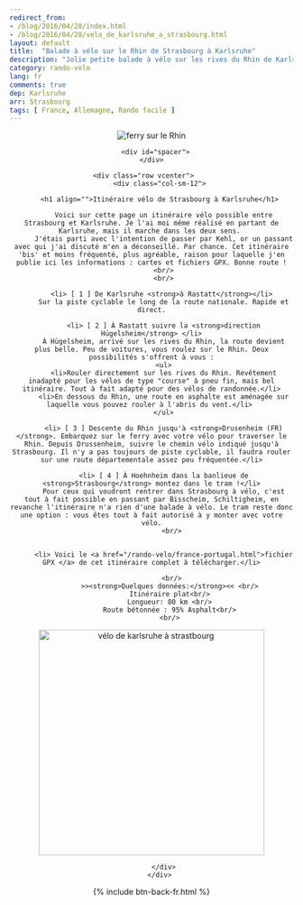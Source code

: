 ```yaml
---
redirect_from: 
- /blog/2016/04/28/index.html
- /blog/2016/04/28/velo_de_karlsruhe_a_strasbourg.html
layout: default
title:  "Balade à vélo sur le Rhin de Strasbourg à Karlsruhe"
description: "Jolie petite balade à vélo sur les rives du Rhin de Karlsruhe à Strasbourg. Cartes et fichiers GPX disponibles à télécharger. "
category: rando-velo
lang: fr
comments: true
dep: Karlsruhe
arr: Strasbourg
tags: [ France, Allemagne, Rando facile ]
---
```


<div class="container blog" align="center">
     <div class="row">
         <div class="col-sm-12">
         <p align="center">
        <img src="/Images/ferry.JPG"  width="" alt="ferry sur le Rhin"></p>
        </div>
      </div>

      <div id="spacer">
    </div>

      <div class="row vcenter">      
        <div class="col-sm-12">

        <h1 align="">Itinéraire vélo de Strasbourg à Karlsruhe</h1>

          Voici sur cette page un itinéraire vélo possible entre Strasbourg et Karlsruhe. Je l'ai moi même réalisé en partant de Karlsruhe, mais il marche dans les deux sens. 
          J'étais parti avec l'intention de passer par Kehl, or un passant avec qui j'ai discuté m'en a déconseillé. Par chance. Cet itinéraire 'bis' et moins fréquenté, plus agréable, raison pour laquelle j'en publie ici les informations : cartes et fichiers GPX. Bonne route !
          <br/>
          <br/>

          <li> [ 1 ] De Karlsruhe <strong>à Rastatt</strong></li> 
          Sur la piste cyclable le long de la route nationale. Rapide et direct.

          <li> [ 2 ] À Rastatt suivre la <strong>direction Hügelsheim</strong> </li>
          À Hügelsheim, arrivé sur les rives du Rhin, la route devient plus belle. Peu de voitures, vous roulez sur le Rhin. Deux possibilités s'offrent à vous :
          <ul>
          <li>Rouler directement sur les rives du Rhin. Revêtement inadapté pour les vélos de type "course" à pneu fin, mais bel itinéraire. Tout à fait adapté pour des vélos de randonnée.</li>
          <li>En dessous du Rhin, une route en asphalte est aménagée sur laquelle vous pouvez rouler à l'abris du vent.</li> 
          </ul>

          <li> [ 3 ] Descente du Rhin jusqu'à <strong>Drusenheim (FR)</strong>. Embarquez sur le ferry avec votre vélo pour traverser le Rhin. Depuis Drussenheim, suivre le chemin vélo indiqué jusqu'à Strasbourg. Il n'y a pas toujours de piste cyclable, il faudra rouler sur une route départementale assez peu fréquentée.</li>

          <li> [ 4 ] À Hoehnheim dans la banlieue de <strong>Strasbourg</strong> montez dans le tram !</li>
          Pour ceux qui voudront rentrer dans Strasbourg à vélo, c'est tout à fait possible en passant par Bisscheim, Schiltigheim, en revanche l'itinéraire n'a rien d'une balade à vélo. Le tram reste donc une option : vous êtes tout à fait autorisé à y monter avec votre vélo.
              <br/>

            
          <li> Voici le <a href="/rando-velo/france-portugal.html">fichier GPX </a> de cet itinéraire complet à télécharger.</li>

              <br/>
             >><strong>Quelques données:</strong><< <br/>
             Itinéraire plat<br/>
             Longueur: 80 km <br/>
             Route bétonnée : 95% Asphalt<br/>
             <br/>


<p align="center"><a href="https://en.komoot.de/tour/11750427/embed" target="_blank"><img src="/Images/Routes//11750427_09.JPG" alt="vélo de karlsruhe à strastbourg " width="400px" id="mapa"></a></p>
            
          </div>
        </div>

{% include btn-back-fr.html %}
  </div>




